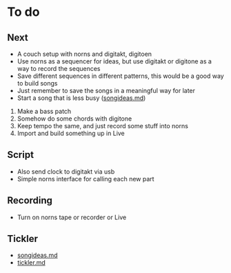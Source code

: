 # To do

## Next
- A couch setup with norns and digitakt, digitoen
- Use norns as a sequencer for ideas, but use digitakt or digitone as a way to record the sequences
- Save different sequences in different patterns, this would be a good way to build songs
- Just remember to save the songs in a meaningful way for later
- Start a song that is less busy ([songideas.md](songideas.md))

1. Make a bass patch
2. Somehow do some chords with digitone
3. Keep tempo the same, and just record some stuff into norns
4. Import and build something up in Live

## Script
- Also send clock to digitakt via usb
- Simple norns interface for calling each new part

## Recording
- Turn on norns tape or recorder or Live

## Tickler
- [songideas.md](songideas.md)
- [tickler.md](tickler.md)

